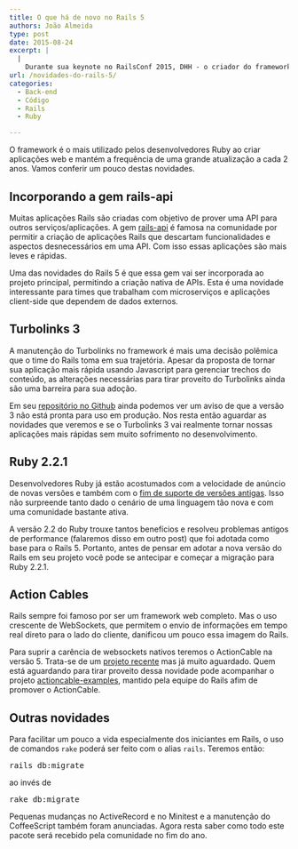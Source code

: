 ```yaml
---
title: O que há de novo no Rails 5
authors: João Almeida
type: post
date: 2015-08-24
excerpt: |
  |
    Durante sua keynote no RailsConf 2015, DHH - o criador do framework, apresentou as novidades em andamento no projeto Rails e anunciou o lançamento da versão 5 para o último trimestre de 2015.
url: /novidades-do-rails-5/
categories:
  - Back-end
  - Código
  - Rails
  - Ruby

---
```

O framework é o mais utilizado pelos desenvolvedores Ruby ao criar aplicações web e mantém a frequência de uma grande atualização a cada 2 anos. Vamos conferir um pouco destas novidades.

## Incorporando a gem rails-api

Muitas aplicações Rails são criadas com objetivo de prover uma API para outros serviços/aplicações. A gem <a href="https://github.com/rails-api/rails-api" target="_blank">rails-api</a> é famosa na comunidade por permitir a criação de aplicações Rails que descartam funcionalidades e aspectos desnecessários em uma API. Com isso essas aplicações são mais leves e rápidas.

Uma das novidades do Rails 5 é que essa gem vai ser incorporada ao projeto principal, permitindo a criação nativa de APIs. Esta é uma novidade interessante para times que trabalham com microserviços e aplicações client-side que dependem de dados externos.

## Turbolinks 3

A manutenção do Turbolinks no framework é mais uma decisão polêmica que o time do Rails toma em sua trajetória. Apesar da proposta de tornar sua aplicação mais rápida usando Javascript para gerenciar trechos do conteúdo, as alterações necessárias para tirar proveito do Turbolinks ainda são uma barreira para sua adoção.

Em seu <a href="https://github.com/rails/turbolinks" target="_blank">repositório no Github</a> ainda podemos ver um aviso de que a versão 3 não está pronta para uso em produção. Nos resta então aguardar as novidades que veremos e se o Turbolinks 3 vai realmente tornar nossas aplicações mais rápidas sem muito sofrimento no desenvolvimento.

## Ruby 2.2.1

Desenvolvedores Ruby já estão acostumados com a velocidade de anúncio de novas versões e também com o <a href="https://www.ruby-lang.org/en/news/2014/01/10/ruby-1-9-3-will-end-on-2015/" target="_blank">fim de suporte de versões antigas</a>. Isso não surpreende tanto dado o cenário de uma linguagem tão nova e com uma comunidade bastante ativa.

A versão 2.2 do Ruby trouxe tantos benefícios e resolveu problemas antigos de performance (falaremos disso em outro post) que foi adotada como base para o Rails 5. Portanto, antes de pensar em adotar a nova versão do Rails em seu projeto você pode se antecipar e começar a migração para Ruby 2.2.1.

## Action Cables

Rails sempre foi famoso por ser um framework web completo. Mas o uso crescente de WebSockets, que permitem o envio de informações em tempo real direto para o lado do cliente, danificou um pouco essa imagem do Rails.

Para suprir a carência de websockets nativos teremos o ActionCable na versão 5. Trata-se de um <a href="https://github.com/rails/actioncable" target="_blank">projeto recente</a> mas já muito aguardado. Quem está aguardando para tirar proveito dessa novidade pode acompanhar o projeto <a href="https://github.com/rails/actioncable-examples" target="_blank">actioncable-examples</a>, mantido pela equipe do Rails afim de promover o ActionCable.

## Outras novidades

Para facilitar um pouco a vida especialmente dos iniciantes em Rails, o uso de comandos `rake` poderá ser feito com o alias `rails`. Teremos então:

<pre class="lang-ruby">rails db:migrate</pre>

ao invés de

<pre class="lang-ruby">rake db:migrate</pre>

Pequenas mudanças no ActiveRecord e no Minitest e a manutenção do CoffeeScript também foram anunciadas. Agora resta saber como todo este pacote será recebido pela comunidade no fim do ano.